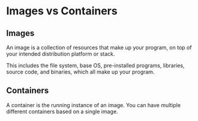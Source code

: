 # Images vs Containers

## Images

An image is a collection of resources that make up your program, on top of your
intended distribution platform or stack.

This includes the file system, base OS, pre-installed programs, libraries,
source code, and binaries, which all make up your program.

## Containers

A container is the running instance of an image. You can have multiple different
containers based on a single image.
